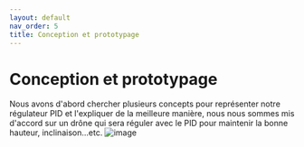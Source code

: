 ```yaml
---
layout: default
nav_order: 5
title: Conception et prototypage
---
```


# Conception et prototypage
Nous avons d'abord chercher plusieurs concepts pour représenter notre régulateur PID et l'expliquer de la meilleure manière, nous nous sommes mis d'accord sur un drône qui sera réguler avec le PID pour maintenir la bonne hauteur, inclinaison...etc.
![image](https://github.com/user-attachments/assets/882f9076-d3ab-434c-84b4-3c986b85f3b1)


